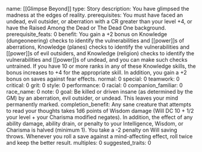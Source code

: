 name: [[Glimpse Beyond]]
type: Story
description: You have glimpsed the madness at the edges of reality.
prerequisites: You must have faced an undead, evil outsider, or aberration with a CR greater than your level +4, or have the Raised Among the Dead or The Dead One background.
prerequisite_feats: 0
benefit: You gain a +2 bonus on Knowledge (dungeoneering) checks to identify the vulnerabilities and [[power]]s of aberrations, Knowledge (planes) checks to identify the vulnerabilities and [[power]]s of evil outsiders, and Knowledge (religion) checks to identify the vulnerabilities and [[power]]s of undead, and you can make such checks untrained. If you have 10 or more ranks in any of these Knowledge skills, the bonus increases to +4 for the appropriate skill. In addition, you gain a +2 bonus on saves against fear effects.
normal: 0
special: 0
teamwork: 0
critical: 0
grit: 0
style: 0
performance: 0
racial: 0
companion_familiar: 0
race_name: 0
note: 0
goal: Be killed or driven insane (as determined by the GM) by an aberration, evil outsider, or undead. This leaves your mind permanently marked.
completion_benefit: Any sane creature that attempts to read your thoughts takes 1d6 points of Wisdom damage (Will DC 10 + 1/2 your level + your Charisma modified negates). In addition, the effect of any ability damage, ability drain, or penalty to your Intelligence, Wisdom, or Charisma is halved (minimum 1). You take a -2 penalty on Will saving throws. Whenever you roll a save against a mind-affecting effect, roll twice and keep the better result.
multiples: 0
suggested_traits: 0
